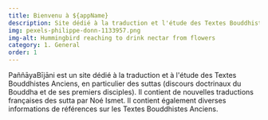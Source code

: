 ```yaml
---
title: Bienvenu à ${appName}
description: Site dédié à la traduction et l'étude des Textes Bouddhistes Anciens
img: pexels-philippe-donn-1133957.png
img-alt: Hummingbird reaching to drink nectar from flowers
category: 1. General
order: 1
---
```


PaññāyaBījāni est un site dédié à la traduction et à l'étude des Textes Bouddhistes Anciens, en particulier des suttas (discours doctrinaux du Bouddha et de ses premiers disciples). Il contient de nouvelles traductions françaises des sutta par Noé Ismet. Il contient également diverses informations de références sur les Textes Bouddhistes Anciens.
